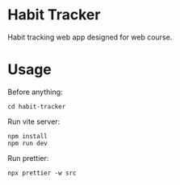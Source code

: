 # Habit Tracker

Habit tracking web app designed for web course.

# Usage

Before anything:

```
cd habit-tracker
```

Run vite server:

```
npm install
npm run dev
```

Run prettier:

```
npx prettier -w src
```
